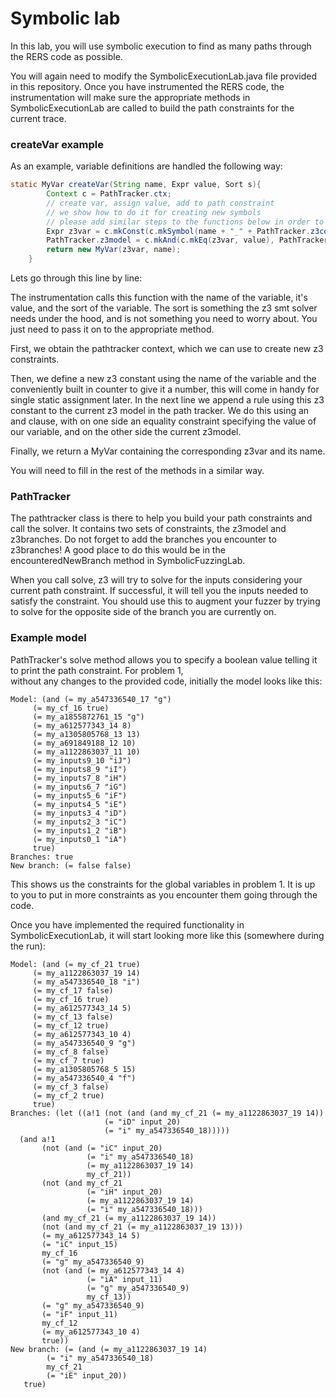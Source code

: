 # Symbolic lab

In this lab, you will use symbolic execution to find as many paths through the RERS code as possible.

You will again need to modify the SymbolicExecutionLab.java file provided in this repository.
Once you have instrumented the RERS code, the instrumentation will make sure the appropriate methods in
SymbolicExecutionLab are called to build the path constraints for the current trace.

### createVar example
As an example, variable definitions are handled the following way:
```java
static MyVar createVar(String name, Expr value, Sort s){
        Context c = PathTracker.ctx;
        // create var, assign value, add to path constraint
        // we show how to do it for creating new symbols
        // please add similar steps to the functions below in order to obtain a path constraint
        Expr z3var = c.mkConst(c.mkSymbol(name + "_" + PathTracker.z3counter++), s);
        PathTracker.z3model = c.mkAnd(c.mkEq(z3var, value), PathTracker.z3model);
        return new MyVar(z3var, name);
    }
```

Lets go through this line by line:

The instrumentation calls this function with the name of the variable, it's value, and the sort of the variable.
The sort is something the z3 smt solver needs under the hood, and is not something you need to worry about.
You just need to pass it on to the appropriate method.

First, we obtain the pathtracker context, which we can use to create new z3 constraints.

Then, we define a new z3 constant using the name of the variable and the conveniently built in counter to give it a number, this will come in handy for single static assignment later.
In the next line we append a rule using this z3 constant to the current z3 model in the path tracker. We do this using an and clause, with on one side an equality constraint
specifying the value of our variable, and on the other side the current z3model.

Finally, we return a MyVar containing the corresponding z3var and its name.

You will need to fill in the rest of the methods in a similar way.

### PathTracker
The pathtracker class is there to help you build your path constraints and call the solver.
It contains two sets of constraints, the z3model and z3branches. Do not forget to add the branches you
encounter to z3branches! A good place to do this would be in the encounteredNewBranch method in SymbolicFuzzingLab.

When you call solve, z3 will try to solve for the inputs considering your current path constraint. If successful,
it will tell you the inputs needed to satisfy the constraint. You should use this to augment your fuzzer by trying to solve
for the opposite side of the branch you are currently on.

### Example model
PathTracker's solve method allows you to specify a boolean value telling it to print the path constraint. For problem 1,  
without any changes to the provided code, initially the model looks like this:
```
Model: (and (= my_a547336540_17 "g")
     (= my_cf_16 true)
     (= my_a1855872761_15 "g")
     (= my_a612577343_14 8)
     (= my_a1305805768_13 13)
     (= my_a691849188_12 10)
     (= my_a1122863037_11 10)
     (= my_inputs9_10 "iJ")
     (= my_inputs8_9 "iI")
     (= my_inputs7_8 "iH")
     (= my_inputs6_7 "iG")
     (= my_inputs5_6 "iF")
     (= my_inputs4_5 "iE")
     (= my_inputs3_4 "iD")
     (= my_inputs2_3 "iC")
     (= my_inputs1_2 "iB")
     (= my_inputs0_1 "iA")
     true)
Branches: true
New branch: (= false false)
```
This shows us the constraints for the global variables in problem 1.
It is up to you to put in more constraints as you encounter them going through the code.

Once you have implemented the required functionality in SymbolicExecutionLab, it will start looking more like this (somewhere during the run):
```
Model: (and (= my_cf_21 true)
     (= my_a1122863037_19 14)
     (= my_a547336540_18 "i")
     (= my_cf_17 false)
     (= my_cf_16 true)
     (= my_a612577343_14 5)
     (= my_cf_13 false)
     (= my_cf_12 true)
     (= my_a612577343_10 4)
     (= my_a547336540_9 "g")
     (= my_cf_8 false)
     (= my_cf_7 true)
     (= my_a1305805768_5 15)
     (= my_a547336540_4 "f")
     (= my_cf_3 false)
     (= my_cf_2 true)
     true)
Branches: (let ((a!1 (not (and (and my_cf_21 (= my_a1122863037_19 14))
                     (= "iD" input_20)
                     (= "i" my_a547336540_18)))))
  (and a!1
       (not (and (= "iC" input_20)
                 (= "i" my_a547336540_18)
                 (= my_a1122863037_19 14)
                 my_cf_21))
       (not (and my_cf_21
                 (= "iH" input_20)
                 (= my_a1122863037_19 14)
                 (= "i" my_a547336540_18)))
       (and my_cf_21 (= my_a1122863037_19 14))
       (not (and my_cf_21 (= my_a1122863037_19 13)))
       (= my_a612577343_14 5)
       (= "iC" input_15)
       my_cf_16
       (= "g" my_a547336540_9)
       (not (and (= my_a612577343_14 4)
                 (= "iA" input_11)
                 (= "g" my_a547336540_9)
                 my_cf_13))
       (= "g" my_a547336540_9)
       (= "iF" input_11)
       my_cf_12
       (= my_a612577343_10 4)
       true))
New branch: (= (and (= my_a1122863037_19 14)
        (= "i" my_a547336540_18)
        my_cf_21
        (= "iE" input_20))
   true)
```
